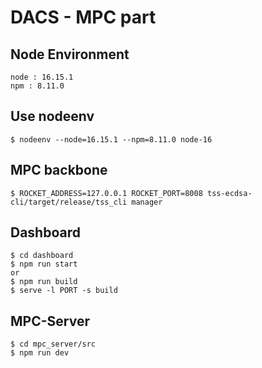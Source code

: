 # DACS - MPC part

## Node Environment
```
node : 16.15.1
npm : 8.11.0
```

## Use nodeenv
```
$ nodeenv --node=16.15.1 --npm=8.11.0 node-16
```

## MPC backbone
```
$ ROCKET_ADDRESS=127.0.0.1 ROCKET_PORT=8008 tss-ecdsa-cli/target/release/tss_cli manager
```

## Dashboard
```
$ cd dashboard
$ npm run start
or
$ npm run build
$ serve -l PORT -s build
```

## MPC-Server
```
$ cd mpc_server/src
$ npm run dev
```

